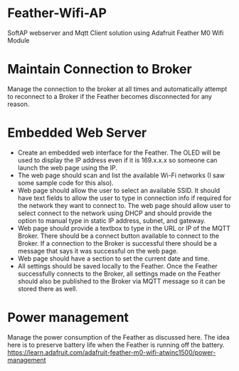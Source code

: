 # Feather-Wifi-AP
SoftAP webserver and Mqtt Client solution using Adafruit Feather M0 Wifi Module 

# Maintain Connection to Broker
Manage the connection to the broker at all times and automatically attempt to reconnect to a Broker if the
Feather becomes disconnected for any reason.

# Embedded Web Server
- Create an embedded web interface for the Feather. 
    The OLED will be used to display the IP address even
    if it is 169.x.x.x so someone can launch the web page using the IP.
- The web page should scan and list the available Wi-Fi networks (I saw some sample code for this also).
- Web page should allow the user to select an available SSID. 
    It should have text fields to allow the user to
    type in connection info if required for the network they want to connect to. The web page should allow
    user to select connect to the network using DHCP and should provide the option to manual type in static
    IP address, subnet, and gateway.
- Web page should provide a textbox to type in the URL or IP of the MQTT Broker. There should be a
connect button available to connect to the Broker. If a connection to the Broker is successful there
should be a message that says it was successful on the web page.
- Web page should have a section to set the current date and time.
- All settings should be saved locally to the Feather. Once the Feather successfully connects to the Broker,
all settings made on the Feather should also be published to the Broker via MQTT message so it can be
stored there as well.
# Power management
Manage the power consumption of the Feather as discussed here. The idea here is to preserve battery life when
the Feather is running off the battery.
https://learn.adafruit.com/adafruit-feather-m0-wifi-atwinc1500/power-management
